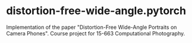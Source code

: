 # distortion-free-wide-angle.pytorch
Implementation of the paper "Distortion-Free Wide-Angle Portraits on Camera Phones". Course project for 15-663 Computational Photography.
